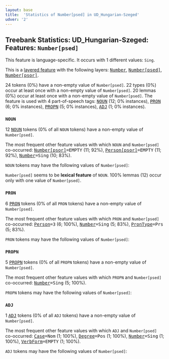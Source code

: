 ```yaml
---
layout: base
title:  'Statistics of Number[psed] in UD_Hungarian-Szeged'
udver: '2'
---
```


## Treebank Statistics: UD_Hungarian-Szeged: Features: `Number[psed]`

This feature is language-specific.
It occurs with 1 different values: `Sing`.

This is a <a href="../../u/overview/feat-layers.html">layered feature</a> with the following layers: <tt><a href="hu_szeged-feat-Number.html">Number</a></tt>, <tt><a href="hu_szeged-feat-Number-psed.html">Number[psed]</a></tt>, <tt><a href="hu_szeged-feat-Number-psor.html">Number[psor]</a></tt>.

24 tokens (0%) have a non-empty value of `Number[psed]`.
22 types (0%) occur at least once with a non-empty value of `Number[psed]`.
20 lemmas (0%) occur at least once with a non-empty value of `Number[psed]`.
The feature is used with 4 part-of-speech tags: <tt><a href="hu_szeged-pos-NOUN.html">NOUN</a></tt> (12; 0% instances), <tt><a href="hu_szeged-pos-PRON.html">PRON</a></tt> (6; 0% instances), <tt><a href="hu_szeged-pos-PROPN.html">PROPN</a></tt> (5; 0% instances), <tt><a href="hu_szeged-pos-ADJ.html">ADJ</a></tt> (1; 0% instances).

### `NOUN`

12 <tt><a href="hu_szeged-pos-NOUN.html">NOUN</a></tt> tokens (0% of all `NOUN` tokens) have a non-empty value of `Number[psed]`.

The most frequent other feature values with which `NOUN` and `Number[psed]` co-occurred: <tt><a href="hu_szeged-feat-Number-psor.html">Number[psor]</a></tt><tt>=EMPTY</tt> (11; 92%), <tt><a href="hu_szeged-feat-Person-psor.html">Person[psor]</a></tt><tt>=EMPTY</tt> (11; 92%), <tt><a href="hu_szeged-feat-Number.html">Number</a></tt><tt>=Sing</tt> (10; 83%).

`NOUN` tokens may have the following values of `Number[psed]`:


`Number[psed]` seems to be **lexical feature** of `NOUN`. 100% lemmas (12) occur only with one value of `Number[psed]`.

### `PRON`

6 <tt><a href="hu_szeged-pos-PRON.html">PRON</a></tt> tokens (0% of all `PRON` tokens) have a non-empty value of `Number[psed]`.

The most frequent other feature values with which `PRON` and `Number[psed]` co-occurred: <tt><a href="hu_szeged-feat-Person.html">Person</a></tt><tt>=3</tt> (6; 100%), <tt><a href="hu_szeged-feat-Number.html">Number</a></tt><tt>=Sing</tt> (5; 83%), <tt><a href="hu_szeged-feat-PronType.html">PronType</a></tt><tt>=Prs</tt> (5; 83%).

`PRON` tokens may have the following values of `Number[psed]`:


### `PROPN`

5 <tt><a href="hu_szeged-pos-PROPN.html">PROPN</a></tt> tokens (0% of all `PROPN` tokens) have a non-empty value of `Number[psed]`.

The most frequent other feature values with which `PROPN` and `Number[psed]` co-occurred: <tt><a href="hu_szeged-feat-Number.html">Number</a></tt><tt>=Sing</tt> (5; 100%).

`PROPN` tokens may have the following values of `Number[psed]`:


### `ADJ`

1 <tt><a href="hu_szeged-pos-ADJ.html">ADJ</a></tt> tokens (0% of all `ADJ` tokens) have a non-empty value of `Number[psed]`.

The most frequent other feature values with which `ADJ` and `Number[psed]` co-occurred: <tt><a href="hu_szeged-feat-Case.html">Case</a></tt><tt>=Nom</tt> (1; 100%), <tt><a href="hu_szeged-feat-Degree.html">Degree</a></tt><tt>=Pos</tt> (1; 100%), <tt><a href="hu_szeged-feat-Number.html">Number</a></tt><tt>=Sing</tt> (1; 100%), <tt><a href="hu_szeged-feat-VerbForm.html">VerbForm</a></tt><tt>=EMPTY</tt> (1; 100%).

`ADJ` tokens may have the following values of `Number[psed]`:



